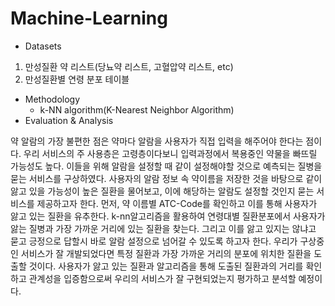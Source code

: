# Machine-Learning
*  Datasets
 1) 만성질환 약 리스트(당뇨약 리스트, 고혈압약 리스트, etc)
 2) 만성질환별 연령 분포 테이블
* Methodology
  * k-NN algorithm(K-Nearest Neighbor Algorithm)
* Evaluation & Analysis

약 알람의 가장 불편한 점은 약마다 알람을 사용자가 직접 입력을 해주어야 한다는 점이다. 우리 서비스의 주 사용층은 고령층이다보니 입력과정에서 복용중인 약물을 빠뜨릴 가능성도 높다. 이들을 위해 알람을 설정할 때 같이 설정해야할 것으로 예측되는 질병을 묻는 서비스를 구상하였다. 사용자의 알람 정보 속 약이름을 저장한 것을 바탕으로 같이 앓고 있을 가능성이 높은 질환을 물어보고, 이에 해당하는 알람도 설정할 것인지 묻는 서비스를 제공하고자 한다.
먼저, 약 이름별 ATC-Code를 확인하고 이를 통해 사용자가 앓고 있는 질환을 유추한다. k-nn알고리즘을 활용하여 연령대별 질환분포에서 사용자가 앓는 질병과 가장 가까운 거리에 있는 질환을 찾는다. 그리고 이를 앓고 있지는 않냐고 묻고 긍정으로 답할시 바로 알람 설정으로 넘어갈 수 있도록 하고자 한다.
우리가 구상중인 서비스가 잘 개발되었다면 특정 질환과 가장 가까운 거리의 분포에 위치한 질환을 도출할 것이다. 사용자가 앓고 있는 질환과 알고리즘을 통해 도출된 질환과의 거리를 확인하고 관계성을 입증함으로써 우리의 서비스가 잘 구현되었는지 평가하고 분석할 예정이다.
